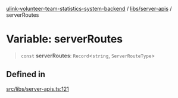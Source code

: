[ulink-volunteer-team-statistics-system-backend](../wiki/Home) / [libs/server-apis](../wiki/libs.server-apis) / serverRoutes

# Variable: serverRoutes

> `const` **serverRoutes**: `Record`\<`string`, `ServerRouteType`\>

## Defined in

[src/libs/server-apis.ts:121](https://github.com/Ulink-Volunteer-Team/statistics-system/blob/main/src/libs/server-apis.ts#L121)
